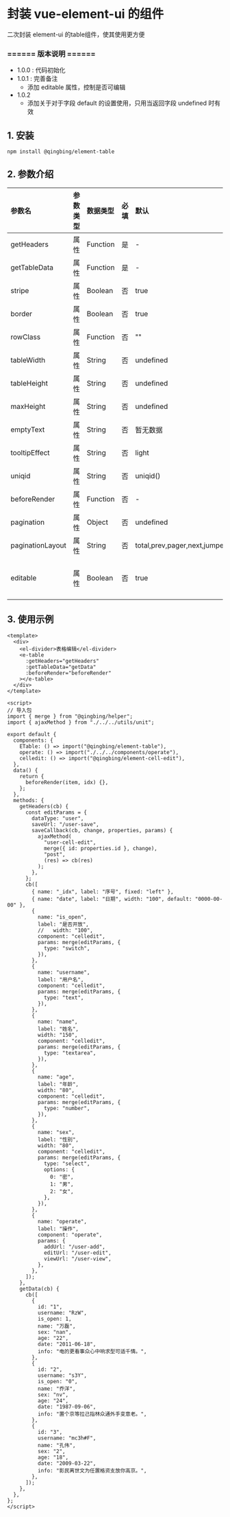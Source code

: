 # 封装 vue-element-ui 的组件
二次封装 element-ui 的table组件，使其使用更方便

### ====== 版本说明 ======
- 1.0.0 : 代码初始化
- 1.0.1 : 完善备注
  - 添加 editable 属性，控制是否可编辑
- 1.0.2
  - 添加关于对于字段 default 的设置使用，只用当返回字段 undefined 时有效

## 1. 安装
```
npm install @qingbing/element-table
```

## 2. 参数介绍

| 参数名 | 参数类型 | 数据类型 | 必填 | 默认 | 描述 |
|:---|:---|:---|:---|:---|:---|
| getHeaders | 属性 | Function | 是 | - | 获取标题栏 |
| getTableData | 属性 | Function | 是 | - | 获取数据 |
| stripe | 属性 | Boolean | 否 | true | table 是否带斑马纹 |
| border | 属性 | Boolean | 否 | true | table 边框表格 |
| rowClass | 属性 | Function | 否 | "" | table 行添加 class |
| tableWidth | 属性 | String | 否 | undefined | table 宽度 |
| tableHeight | 属性 | String | 否 | undefined | table 高度 |
| maxHeight | 属性 | String | 否 | undefined | table 最大高度 |
| emptyText | 属性 | String | 否 | 暂无数据 | 空数据时显示的文本内容 |
| tooltipEffect | 属性 | String | 否 | light | tooltip effect 属性，dark/light |
| uniqid | 属性 | String | 否 | uniqid() | 组件唯一标志符 |
| beforeRender | 属性 | Function | 否 | - | 数据渲染前的处理函数 |
| pagination | 属性 | Object | 否 | undefined | 分页信息 |
| paginationLayout | 属性 | String | 否 | total,prev,pager,next,jumper | 分页组件布局 |
| editable | 属性 | Boolean | 否 | true | 可编辑，需要结合组件 @qingbing/element-cell-edit 使用 |

## 3. 使用示例
```vue
<template>
  <div>
    <el-divider>表格编辑</el-divider>
    <e-table
      :getHeaders="getHeaders"
      :getTableData="getData"
      :beforeRender="beforeRender"
    ></e-table>
  </div>
</template>

<script>
// 导入包
import { merge } from "@qingbing/helper";
import { ajaxMethod } from "./../../utils/unit";

export default {
  components: {
    ETable: () => import("@qingbing/element-table"),
    operate: () => import("./../../components/operate"),
    celledit: () => import("@qingbing/element-cell-edit"),
  },
  data() {
    return {
      beforeRender(item, idx) {},
    };
  },
  methods: {
    getHeaders(cb) {
      const editParams = {
        dataType: "user",
        saveUrl: "/user-save",
        saveCallback(cb, change, properties, params) {
          ajaxMethod(
            "user-cell-edit",
            merge({ id: properties.id }, change),
            "post",
            (res) => cb(res)
          );
        },
      };
      cb([
        { name: "_idx", label: "序号", fixed: "left" },
        { name: "date", label: "日期", width: "100", default: "0000-00-00" },
        {
          name: "is_open",
          label: "是否开放",
          //   width: "100",
          component: "celledit",
          params: merge(editParams, {
            type: "switch",
          }),
        },
        {
          name: "username",
          label: "用户名",
          component: "celledit",
          params: merge(editParams, {
            type: "text",
          }),
        },
        {
          name: "name",
          label: "姓名",
          width: "150",
          component: "celledit",
          params: merge(editParams, {
            type: "textarea",
          }),
        },
        {
          name: "age",
          label: "年龄",
          width: "80",
          component: "celledit",
          params: merge(editParams, {
            type: "number",
          }),
        },
        {
          name: "sex",
          label: "性别",
          width: "80",
          component: "celledit",
          params: merge(editParams, {
            type: "select",
            options: {
              0: "密",
              1: "男",
              2: "女",
            },
          }),
        },
        {
          name: "operate",
          label: "操作",
          component: "operate",
          params: {
            addUrl: "/user-add",
            editUrl: "/user-edit",
            viewUrl: "/user-view",
          },
        },
      ]);
    },
    getData(cb) {
      cb([
        {
          id: "1",
          username: "RzW",
          is_open: 1,
          name: "万磊",
          sex: "nan",
          age: "22",
          date: "2011-06-18",
          info: "电的更看事众心中响求型可适千情。",
        },
        {
          id: "2",
          username: "s3Y",
          is_open: "0",
          name: "乔洋",
          sex: "nv",
          age: "24",
          date: "1987-09-06",
          info: "置个京等拉己指林众通外手变意老。",
        },
        {
          id: "3",
          username: "mc3h#F",
          name: "孔伟",
          sex: "2",
          age: "18",
          date: "2009-03-22",
          info: "影民离世文为任置格资支放你高京。",
        },
      ]);
    },
  },
};
</script>
```

